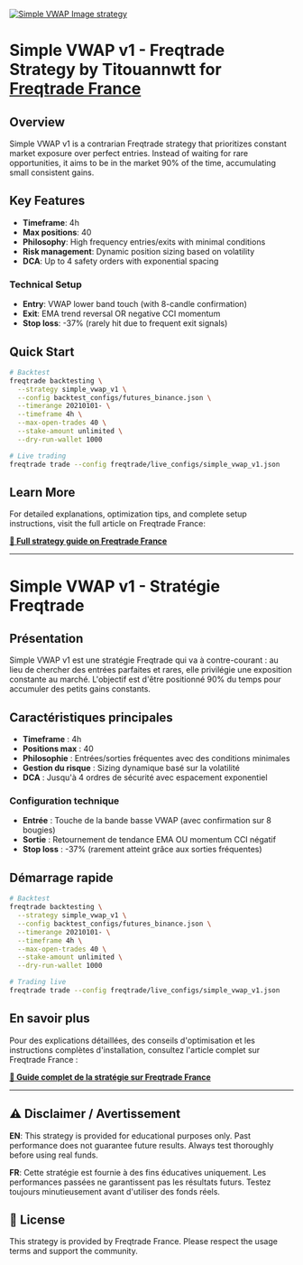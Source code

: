 [![Simple VWAP Image strategy](https://github.com/user-attachments/assets/296b3460-df51-4a28-8ea4-90b2cc416589)](https://buymeacoffee.com/freqtrade_france)

# Simple VWAP v1 - Freqtrade Strategy by Titouannwtt for [Freqtrade France](https://buymeacoffee.com/freqtrade_france)

## Overview

Simple VWAP v1 is a contrarian Freqtrade strategy that prioritizes constant market exposure over perfect entries. Instead of waiting for rare opportunities, it aims to be in the market 90% of the time, accumulating small consistent gains.

## Key Features

- **Timeframe**: 4h
- **Max positions**: 40
- **Philosophy**: High frequency entries/exits with minimal conditions
- **Risk management**: Dynamic position sizing based on volatility
- **DCA**: Up to 4 safety orders with exponential spacing

### Technical Setup
- **Entry**: VWAP lower band touch (with 8-candle confirmation)
- **Exit**: EMA trend reversal OR negative CCI momentum
- **Stop loss**: -37% (rarely hit due to frequent exit signals)

## Quick Start

```bash
# Backtest
freqtrade backtesting \
  --strategy simple_vwap_v1 \
  --config backtest_configs/futures_binance.json \
  --timerange 20210101- \
  --timeframe 4h \
  --max-open-trades 40 \
  --stake-amount unlimited \
  --dry-run-wallet 1000

# Live trading
freqtrade trade --config freqtrade/live_configs/simple_vwap_v1.json
```

## Learn More

For detailed explanations, optimization tips, and complete setup instructions, visit the full article on Freqtrade France:

**[📖 Full strategy guide on Freqtrade France](https://buymeacoffee.com/freqtrade_france)**

---

# Simple VWAP v1 - Stratégie Freqtrade

## Présentation

Simple VWAP v1 est une stratégie Freqtrade qui va à contre-courant : au lieu de chercher des entrées parfaites et rares, elle privilégie une exposition constante au marché. L'objectif est d'être positionné 90% du temps pour accumuler des petits gains constants.

## Caractéristiques principales

- **Timeframe** : 4h
- **Positions max** : 40
- **Philosophie** : Entrées/sorties fréquentes avec des conditions minimales
- **Gestion du risque** : Sizing dynamique basé sur la volatilité
- **DCA** : Jusqu'à 4 ordres de sécurité avec espacement exponentiel

### Configuration technique
- **Entrée** : Touche de la bande basse VWAP (avec confirmation sur 8 bougies)
- **Sortie** : Retournement de tendance EMA OU momentum CCI négatif
- **Stop loss** : -37% (rarement atteint grâce aux sorties fréquentes)

## Démarrage rapide

```bash
# Backtest
freqtrade backtesting \
  --strategy simple_vwap_v1 \
  --config backtest_configs/futures_binance.json \
  --timerange 20210101- \
  --timeframe 4h \
  --max-open-trades 40 \
  --stake-amount unlimited \
  --dry-run-wallet 1000

# Trading live
freqtrade trade --config freqtrade/live_configs/simple_vwap_v1.json
```

## En savoir plus

Pour des explications détaillées, des conseils d'optimisation et les instructions complètes d'installation, consultez l'article complet sur Freqtrade France :

**[📖 Guide complet de la stratégie sur Freqtrade France](https://buymeacoffee.com/freqtrade_france)**

---

## ⚠️ Disclaimer / Avertissement

**EN**: This strategy is provided for educational purposes only. Past performance does not guarantee future results. Always test thoroughly before using real funds.

**FR**: Cette stratégie est fournie à des fins éducatives uniquement. Les performances passées ne garantissent pas les résultats futurs. Testez toujours minutieusement avant d'utiliser des fonds réels.

## 📝 License

This strategy is provided by Freqtrade France. Please respect the usage terms and support the community.
